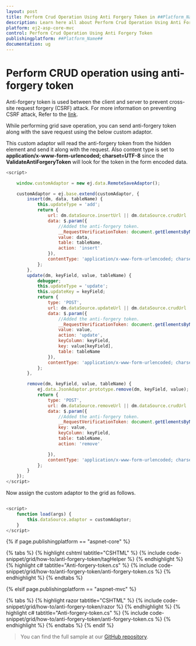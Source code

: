 ```yaml
---
layout: post
title: Perform Crud Operation Using Anti Forgery Token in ##Platform_Name## Grid Component
description: Learn here all about Perform Crud Operation Using Anti Forgery Token in Syncfusion ##Platform_Name## Grid component of syncfusion and more.
platform: ej2-asp-core-mvc
control: Perform Crud Operation Using Anti Forgery Token
publishingplatform: ##Platform_Name##
documentation: ug
---
```



# Perform CRUD operation using anti-forgery token

Anti-forgery token is used between the client and server to prevent cross-site request forgery (CSRF) attack. For more information on preventing CSRF attack, Refer to the [link]( https://docs.microsoft.com/en-us/aspnet/core/security/anti-request-forgery?view=aspnetcore-2.1#authentication-fundamentals).

While performing grid save operation, you can send anti-forgery token along with the save request using the below custom adaptor.

This custom adaptor will read the anti-forgery token from the hidden element and send it along with the request. Also content type is set to **application/x-www-form-urlencoded; charset=UTF-8** since the **ValidateAntiForgeryToken** will look for the token in the form encoded data.

```javascript
<script>

    window.customAdaptor = new ej.data.RemoteSaveAdaptor();

    customAdaptor = ej.base.extend(customAdaptor, {
        insert(dm, data, tableName) {
            this.updateType = 'add';
            return {
                url: dm.dataSource.insertUrl || dm.dataSource.crudUrl || dm.dataSource.url,
                data: $.param({
                    //Added the anti-forgery token.
                    __RequestVerificationToken: document.getElementsByName("__RequestVerificationToken")[0].value,
                    value: data,
                    table: tableName,
                    action: 'insert'
                }),
                contentType: 'application/x-www-form-urlencoded; charset=UTF-8'
            };
        },
        update(dm, keyField, value, tableName) {
            debugger;
            this.updateType = 'update';
            this.updateKey = keyField;
            return {
                type: 'POST',
                url: dm.dataSource.updateUrl || dm.dataSource.crudUrl || dm.dataSource.url,
                data: $.param({
                    //Added the anti-forgery token.
                    __RequestVerificationToken: document.getElementsByName("__RequestVerificationToken")[0].value,
                    value: value,
                    action: 'update',
                    keyColumn: keyField,
                    key: value[keyField],
                    table: tableName
                }),
                contentType: 'application/x-www-form-urlencoded; charset=UTF-8'
            };
        },

        remove(dm, keyField, value, tableName) {
            ej.data.JsonAdaptor.prototype.remove(dm, keyField, value);
            return {
                type: 'POST',
                url: dm.dataSource.removeUrl || dm.dataSource.crudUrl || dm.dataSource.url,
                data: $.param({
                    //Added the anti-forgery token.
                    __RequestVerificationToken: document.getElementsByName("__RequestVerificationToken")[0].value,
                    key: value,
                    keyColumn: keyField,
                    table: tableName,
                    action: 'remove'

                }),
                contentType: 'application/x-www-form-urlencoded; charset=UTF-8'
            };
        }
    });
</script>

```

Now assign the custom adaptor to the grid as follows.

```javascript

<script>
    function load(args) {
        this.dataSource.adaptor = customAdaptor;
    }
</script>

```

{% if page.publishingplatform == "aspnet-core" %}

{% tabs %}
{% highlight cshtml tabtitle="CSHTML" %}
{% include code-snippet/grid/how-to/anti-forgery-token/tagHelper %}
{% endhighlight %}
{% highlight c# tabtitle="Anti-forgery-token.cs" %}
{% include code-snippet/grid/how-to/anti-forgery-token/anti-forgery-token.cs %}
{% endhighlight %}
{% endtabs %}

{% elsif page.publishingplatform == "aspnet-mvc" %}

{% tabs %}
{% highlight razor tabtitle="CSHTML" %}
{% include code-snippet/grid/how-to/anti-forgery-token/razor %}
{% endhighlight %}
{% highlight c# tabtitle="Anti-forgery-token.cs" %}
{% include code-snippet/grid/how-to/anti-forgery-token/anti-forgery-token.cs %}
{% endhighlight %}
{% endtabs %}
{% endif %}



> You can find the full sample at our [GitHub repository](https://github.com/SyncfusionSamples/ej2-mvc-grid-antiforgerytoken).
